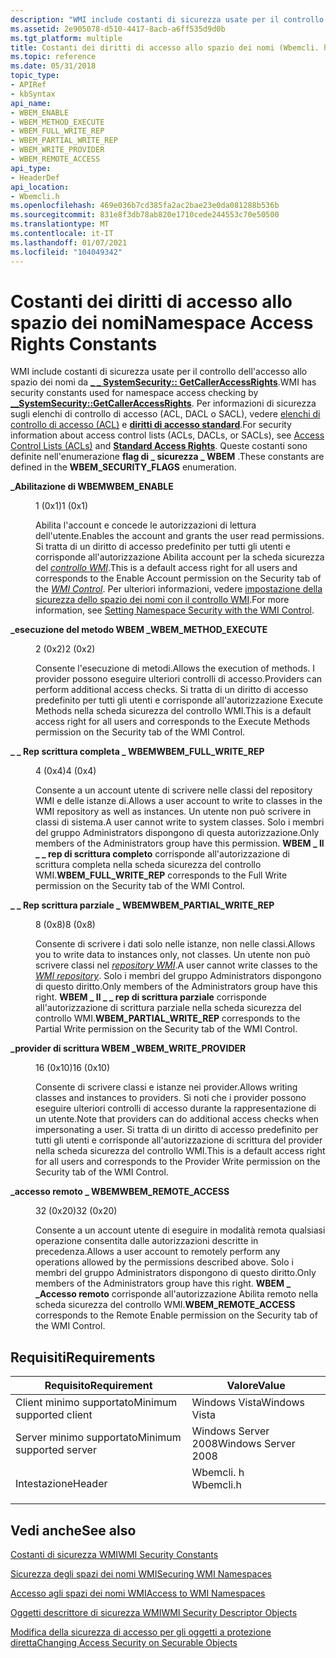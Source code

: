 ```yaml
---
description: "WMI include costanti di sicurezza usate per il controllo dell'accesso allo spazio dei nomi da \\_ \\_ SystemSecurity:: GetCallerAccessRights."
ms.assetid: 2e905078-d510-4417-8acb-a6ff535d9d0b
ms.tgt_platform: multiple
title: Costanti dei diritti di accesso allo spazio dei nomi (Wbemcli. h)
ms.topic: reference
ms.date: 05/31/2018
topic_type:
- APIRef
- kbSyntax
api_name:
- WBEM_ENABLE
- WBEM_METHOD_EXECUTE
- WBEM_FULL_WRITE_REP
- WBEM_PARTIAL_WRITE_REP
- WBEM_WRITE_PROVIDER
- WBEM_REMOTE_ACCESS
api_type:
- HeaderDef
api_location:
- Wbemcli.h
ms.openlocfilehash: 469e036b7cd385fa2ac2bae23e0da081288b536b
ms.sourcegitcommit: 831e8f3db78ab820e1710cede244553c70e50500
ms.translationtype: MT
ms.contentlocale: it-IT
ms.lasthandoff: 01/07/2021
ms.locfileid: "104049342"
---
```

# <a name="namespace-access-rights-constants"></a><span data-ttu-id="1b68c-103">Costanti dei diritti di accesso allo spazio dei nomi</span><span class="sxs-lookup"><span data-stu-id="1b68c-103">Namespace Access Rights Constants</span></span>

<span data-ttu-id="1b68c-104">WMI include costanti di sicurezza usate per il controllo dell'accesso allo spazio dei nomi da [**\_ \_ SystemSecurity:: GetCallerAccessRights**](--systemsecurity-getcalleraccessrights.md).</span><span class="sxs-lookup"><span data-stu-id="1b68c-104">WMI has security constants used for namespace access checking by [**\_\_SystemSecurity::GetCallerAccessRights**](--systemsecurity-getcalleraccessrights.md).</span></span> <span data-ttu-id="1b68c-105">Per informazioni di sicurezza sugli elenchi di controllo di accesso (ACL, DACL o SACL), vedere [elenchi di controllo di accesso (ACL)](/windows/desktop/SecAuthZ/access-control-lists) e [**diritti di accesso standard**](/windows/desktop/SecAuthZ/standard-access-rights).</span><span class="sxs-lookup"><span data-stu-id="1b68c-105">For security information about access control lists (ACLs, DACLs, or SACLs), see [Access Control Lists (ACLs)](/windows/desktop/SecAuthZ/access-control-lists) and [**Standard Access Rights**](/windows/desktop/SecAuthZ/standard-access-rights).</span></span> <span data-ttu-id="1b68c-106">Queste costanti sono definite nell'enumerazione **flag di \_ sicurezza \_ WBEM** .</span><span class="sxs-lookup"><span data-stu-id="1b68c-106">These constants are defined in the **WBEM\_SECURITY\_FLAGS** enumeration.</span></span>

<dl> <dt>

<span data-ttu-id="1b68c-107"><span id="WBEM_ENABLE"></span><span id="wbem_enable"></span>**\_Abilitazione di WBEM**</span><span class="sxs-lookup"><span data-stu-id="1b68c-107"><span id="WBEM_ENABLE"></span><span id="wbem_enable"></span>**WBEM\_ENABLE**</span></span>
</dt> <dd> <dl> <dt>

<span data-ttu-id="1b68c-108">1 (0x1)</span><span class="sxs-lookup"><span data-stu-id="1b68c-108">1 (0x1)</span></span>
</dt> <dt>



<span data-ttu-id="1b68c-109">Abilita l'account e concede le autorizzazioni di lettura dell'utente.</span><span class="sxs-lookup"><span data-stu-id="1b68c-109">Enables the account and grants the user read permissions.</span></span> <span data-ttu-id="1b68c-110">Si tratta di un diritto di accesso predefinito per tutti gli utenti e corrisponde all'autorizzazione Abilita account per la scheda sicurezza del [*controllo WMI*](gloss-w.md).</span><span class="sxs-lookup"><span data-stu-id="1b68c-110">This is a default access right for all users and corresponds to the Enable Account permission on the Security tab of the [*WMI Control*](gloss-w.md).</span></span> <span data-ttu-id="1b68c-111">Per ulteriori informazioni, vedere [impostazione della sicurezza dello spazio dei nomi con il controllo WMI](setting-namespace-security-with-the-wmi-control.md).</span><span class="sxs-lookup"><span data-stu-id="1b68c-111">For more information, see [Setting Namespace Security with the WMI Control](setting-namespace-security-with-the-wmi-control.md).</span></span>


</dt> </dl> </dd> <dt>

<span data-ttu-id="1b68c-112"><span id="WBEM_METHOD_EXECUTE"></span><span id="wbem_method_execute"></span>**\_esecuzione del metodo WBEM \_**</span><span class="sxs-lookup"><span data-stu-id="1b68c-112"><span id="WBEM_METHOD_EXECUTE"></span><span id="wbem_method_execute"></span>**WBEM\_METHOD\_EXECUTE**</span></span>
</dt> <dd> <dl> <dt>

<span data-ttu-id="1b68c-113">2 (0x2)</span><span class="sxs-lookup"><span data-stu-id="1b68c-113">2 (0x2)</span></span>
</dt> <dt>



<span data-ttu-id="1b68c-114">Consente l'esecuzione di metodi.</span><span class="sxs-lookup"><span data-stu-id="1b68c-114">Allows the execution of methods.</span></span> <span data-ttu-id="1b68c-115">I provider possono eseguire ulteriori controlli di accesso.</span><span class="sxs-lookup"><span data-stu-id="1b68c-115">Providers can perform additional access checks.</span></span> <span data-ttu-id="1b68c-116">Si tratta di un diritto di accesso predefinito per tutti gli utenti e corrisponde all'autorizzazione Execute Methods nella scheda sicurezza del controllo WMI.</span><span class="sxs-lookup"><span data-stu-id="1b68c-116">This is a default access right for all users and corresponds to the Execute Methods permission on the Security tab of the WMI Control.</span></span>


</dt> </dl> </dd> <dt>

<span data-ttu-id="1b68c-117"><span id="WBEM_FULL_WRITE_REP"></span><span id="wbem_full_write_rep"></span>**\_ \_ Rep scrittura completa \_ WBEM**</span><span class="sxs-lookup"><span data-stu-id="1b68c-117"><span id="WBEM_FULL_WRITE_REP"></span><span id="wbem_full_write_rep"></span>**WBEM\_FULL\_WRITE\_REP**</span></span>
</dt> <dd> <dl> <dt>

<span data-ttu-id="1b68c-118">4 (0x4)</span><span class="sxs-lookup"><span data-stu-id="1b68c-118">4 (0x4)</span></span>
</dt> <dt>



<span data-ttu-id="1b68c-119">Consente a un account utente di scrivere nelle classi del repository WMI e delle istanze di.</span><span class="sxs-lookup"><span data-stu-id="1b68c-119">Allows a user account to write to classes in the WMI repository as well as instances.</span></span> <span data-ttu-id="1b68c-120">Un utente non può scrivere in classi di sistema.</span><span class="sxs-lookup"><span data-stu-id="1b68c-120">A user cannot write to system classes.</span></span> <span data-ttu-id="1b68c-121">Solo i membri del gruppo Administrators dispongono di questa autorizzazione.</span><span class="sxs-lookup"><span data-stu-id="1b68c-121">Only members of the Administrators group have this permission.</span></span> <span data-ttu-id="1b68c-122">**WBEM \_ Il \_ \_ rep di scrittura completo** corrisponde all'autorizzazione di scrittura completa nella scheda sicurezza del controllo WMI.</span><span class="sxs-lookup"><span data-stu-id="1b68c-122">**WBEM\_FULL\_WRITE\_REP** corresponds to the Full Write permission on the Security tab of the WMI Control.</span></span>


</dt> </dl> </dd> <dt>

<span data-ttu-id="1b68c-123"><span id="WBEM_PARTIAL_WRITE_REP"></span><span id="wbem_partial_write_rep"></span>**\_ \_ Rep scrittura parziale \_ WBEM**</span><span class="sxs-lookup"><span data-stu-id="1b68c-123"><span id="WBEM_PARTIAL_WRITE_REP"></span><span id="wbem_partial_write_rep"></span>**WBEM\_PARTIAL\_WRITE\_REP**</span></span>
</dt> <dd> <dl> <dt>

<span data-ttu-id="1b68c-124">8 (0x8)</span><span class="sxs-lookup"><span data-stu-id="1b68c-124">8 (0x8)</span></span>
</dt> <dt>



<span data-ttu-id="1b68c-125">Consente di scrivere i dati solo nelle istanze, non nelle classi.</span><span class="sxs-lookup"><span data-stu-id="1b68c-125">Allows you to write data to instances only, not classes.</span></span> <span data-ttu-id="1b68c-126">Un utente non può scrivere classi nel [*repository WMI*](gloss-w.md).</span><span class="sxs-lookup"><span data-stu-id="1b68c-126">A user cannot write classes to the [*WMI repository*](gloss-w.md).</span></span> <span data-ttu-id="1b68c-127">Solo i membri del gruppo Administrators dispongono di questo diritto.</span><span class="sxs-lookup"><span data-stu-id="1b68c-127">Only members of the Administrators group have this right.</span></span> <span data-ttu-id="1b68c-128">**WBEM \_ Il \_ \_ rep di scrittura parziale** corrisponde all'autorizzazione di scrittura parziale nella scheda sicurezza del controllo WMI.</span><span class="sxs-lookup"><span data-stu-id="1b68c-128">**WBEM\_PARTIAL\_WRITE\_REP** corresponds to the Partial Write permission on the Security tab of the WMI Control.</span></span>


</dt> </dl> </dd> <dt>

<span data-ttu-id="1b68c-129"><span id="WBEM_WRITE_PROVIDER"></span><span id="wbem_write_provider"></span>**\_provider di scrittura WBEM \_**</span><span class="sxs-lookup"><span data-stu-id="1b68c-129"><span id="WBEM_WRITE_PROVIDER"></span><span id="wbem_write_provider"></span>**WBEM\_WRITE\_PROVIDER**</span></span>
</dt> <dd> <dl> <dt>

<span data-ttu-id="1b68c-130">16 (0x10)</span><span class="sxs-lookup"><span data-stu-id="1b68c-130">16 (0x10)</span></span>
</dt> <dt>



<span data-ttu-id="1b68c-131">Consente di scrivere classi e istanze nei provider.</span><span class="sxs-lookup"><span data-stu-id="1b68c-131">Allows writing classes and instances to providers.</span></span> <span data-ttu-id="1b68c-132">Si noti che i provider possono eseguire ulteriori controlli di accesso durante la rappresentazione di un utente.</span><span class="sxs-lookup"><span data-stu-id="1b68c-132">Note that providers can do additional access checks when impersonating a user.</span></span> <span data-ttu-id="1b68c-133">Si tratta di un diritto di accesso predefinito per tutti gli utenti e corrisponde all'autorizzazione di scrittura del provider nella scheda sicurezza del controllo WMI.</span><span class="sxs-lookup"><span data-stu-id="1b68c-133">This is a default access right for all users and corresponds to the Provider Write permission on the Security tab of the WMI Control.</span></span>


</dt> </dl> </dd> <dt>

<span data-ttu-id="1b68c-134"><span id="WBEM_REMOTE_ACCESS"></span><span id="wbem_remote_access"></span>**\_accesso remoto \_ WBEM**</span><span class="sxs-lookup"><span data-stu-id="1b68c-134"><span id="WBEM_REMOTE_ACCESS"></span><span id="wbem_remote_access"></span>**WBEM\_REMOTE\_ACCESS**</span></span>
</dt> <dd> <dl> <dt>

<span data-ttu-id="1b68c-135">32 (0x20)</span><span class="sxs-lookup"><span data-stu-id="1b68c-135">32 (0x20)</span></span>
</dt> <dt>



<span data-ttu-id="1b68c-136">Consente a un account utente di eseguire in modalità remota qualsiasi operazione consentita dalle autorizzazioni descritte in precedenza.</span><span class="sxs-lookup"><span data-stu-id="1b68c-136">Allows a user account to remotely perform any operations allowed by the permissions described above.</span></span> <span data-ttu-id="1b68c-137">Solo i membri del gruppo Administrators dispongono di questo diritto.</span><span class="sxs-lookup"><span data-stu-id="1b68c-137">Only members of the Administrators group have this right.</span></span> <span data-ttu-id="1b68c-138">**WBEM \_ \_Accesso remoto** corrisponde all'autorizzazione Abilita remoto nella scheda sicurezza del controllo WMI.</span><span class="sxs-lookup"><span data-stu-id="1b68c-138">**WBEM\_REMOTE\_ACCESS** corresponds to the Remote Enable permission on the Security tab of the WMI Control.</span></span>


</dt> </dl> </dd> </dl>

## <a name="requirements"></a><span data-ttu-id="1b68c-139">Requisiti</span><span class="sxs-lookup"><span data-stu-id="1b68c-139">Requirements</span></span>



| <span data-ttu-id="1b68c-140">Requisito</span><span class="sxs-lookup"><span data-stu-id="1b68c-140">Requirement</span></span> | <span data-ttu-id="1b68c-141">Valore</span><span class="sxs-lookup"><span data-stu-id="1b68c-141">Value</span></span> |
|-------------------------------------|--------------------------------------------------------------------------------------|
| <span data-ttu-id="1b68c-142">Client minimo supportato</span><span class="sxs-lookup"><span data-stu-id="1b68c-142">Minimum supported client</span></span><br/> | <span data-ttu-id="1b68c-143">Windows Vista</span><span class="sxs-lookup"><span data-stu-id="1b68c-143">Windows Vista</span></span><br/>                                                             |
| <span data-ttu-id="1b68c-144">Server minimo supportato</span><span class="sxs-lookup"><span data-stu-id="1b68c-144">Minimum supported server</span></span><br/> | <span data-ttu-id="1b68c-145">Windows Server 2008</span><span class="sxs-lookup"><span data-stu-id="1b68c-145">Windows Server 2008</span></span><br/>                                                       |
| <span data-ttu-id="1b68c-146">Intestazione</span><span class="sxs-lookup"><span data-stu-id="1b68c-146">Header</span></span><br/>                   | <dl> <span data-ttu-id="1b68c-147"><dt>Wbemcli. h</dt></span><span class="sxs-lookup"><span data-stu-id="1b68c-147"><dt>Wbemcli.h</dt></span></span> </dl> |



## <a name="see-also"></a><span data-ttu-id="1b68c-148">Vedi anche</span><span class="sxs-lookup"><span data-stu-id="1b68c-148">See also</span></span>

<dl> <dt>

[<span data-ttu-id="1b68c-149">Costanti di sicurezza WMI</span><span class="sxs-lookup"><span data-stu-id="1b68c-149">WMI Security Constants</span></span>](wmi-security-constants.md)
</dt> <dt>

[<span data-ttu-id="1b68c-150">Sicurezza degli spazi dei nomi WMI</span><span class="sxs-lookup"><span data-stu-id="1b68c-150">Securing WMI Namespaces</span></span>](securing-wmi-namespaces.md)
</dt> <dt>

[<span data-ttu-id="1b68c-151">Accesso agli spazi dei nomi WMI</span><span class="sxs-lookup"><span data-stu-id="1b68c-151">Access to WMI Namespaces</span></span>](access-to-wmi-namespaces.md)
</dt> <dt>

[<span data-ttu-id="1b68c-152">Oggetti descrittore di sicurezza WMI</span><span class="sxs-lookup"><span data-stu-id="1b68c-152">WMI Security Descriptor Objects</span></span>](wmi-security-descriptor-objects.md)
</dt> <dt>

[<span data-ttu-id="1b68c-153">Modifica della sicurezza di accesso per gli oggetti a protezione diretta</span><span class="sxs-lookup"><span data-stu-id="1b68c-153">Changing Access Security on Securable Objects</span></span>](changing-access-security-on-securable-objects.md)
</dt> </dl>

 

